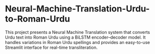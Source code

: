 # Neural-Machine-Translation-Urdu-to-Roman-Urdu
This project presents a Neural Machine Translation system that converts Urdu text into Roman Urdu using a BiLSTM encoder–decoder model. It handles variations in Roman Urdu spellings and provides an easy-to-use Streamlit interface for real-time transliteration.
